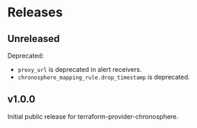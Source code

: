 # Releases

## Unreleased

Deprecated:
 * `proxy_url` is deprecated in alert receivers. 
 * `chronosphere_mapping_rule.drop_timestamp` is deprecated.

## v1.0.0

Initial public release for terraform-provider-chronosphere.
